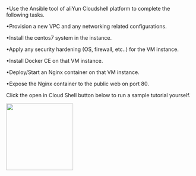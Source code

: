 
•Use the Ansible tool of aliYun Cloudshell platform to complete the following tasks.

•Provision a new VPC and any networking related configurations.

•Install the centos7 system in the instance.

•Apply any security hardening (OS, firewall, etc..) for the VM instance.

•Install Docker CE on that VM instance.

•Deploy/Start an Nginx container on that VM instance.

•Expose the Nginx container to the public web on port 80.

Click the open in Cloud Shell button below to run a sample tutorial yourself.

<a href="https://shell.aliyun.com/?action=git_open&git_repo=https://github.com/Chwei-L/aliyun.git)&tutorial=notice.md" target="cloudshell_tutorial_cli_ansible">
  <img src="https://img.alicdn.com/tfs/TB1wt1zq9zqK1RjSZFpXXakSXXa-1066-166.png" width="180" />
</a>

